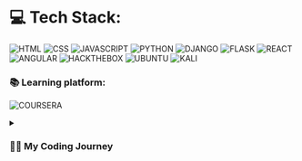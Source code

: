 # 💻 Tech Stack:
![HTML](https://img.shields.io/badge/HTML5-E34F26?style=for-the-badge&logo=html5&logoColor=white) 
![CSS](https://img.shields.io/badge/CSS3-1572B6?style=for-the-badge&logo=css3&logoColor=white) 
![JAVASCRIPT](https://img.shields.io/badge/JavaScript-323330?style=for-the-badge&logo=javascript&logoColor=F7DF1E)
![PYTHON](https://img.shields.io/badge/Python-FFD43B?style=for-the-badge&logo=python&logoColor=blue)
![DJANGO](https://img.shields.io/badge/Django-092E20?style=for-the-badge&logo=django&logoColor=green)
![FLASK](https://img.shields.io/badge/Flask-000000?style=for-the-badge&logo=flask&logoColor=white)
![REACT](https://img.shields.io/badge/React-20232A?style=for-the-badge&logo=react&logoColor=61DAFB)
![ANGULAR](https://img.shields.io/badge/Angular-DD0031?style=for-the-badge&logo=angular&logoColor=white)
![HACKTHEBOX](https://img.shields.io/badge/HackTheBox-111927?style=for-the-badge&logo=Hack%20The%20Box&logoColor=9FEF00)
![UBUNTU](https://img.shields.io/badge/Ubuntu-E95420?style=for-the-badge&logo=ubuntu&logoColor=white)
![KALI](https://img.shields.io/badge/Kali_Linux-557C94?style=for-the-badge&logo=kali-linux&logoColor=white)

### 📚 Learning platform:
![COURSERA](https://img.shields.io/badge/Coursera-0056D2?style=for-the-badge&logo=Coursera&logoColor=white)

<details> <summary><h3>👨‍💻 My Coding Journey</h3></summary>
      I developed interest in Web Development when I was very young. I got into the idea of coding when I was a teenager trying to create my own RuneScape private servers. Through constant failure to learn Java efficently, I made my way back to Front-End development. Where I excel. I enjoy HTML, CSS and JavaScript. I have more recently been learning React and Django. I also have been learning Python steadily and would like to eventually learn C++ or Rust. I have finished roughly 10 Professional Certificate's. Most of which through Coursera. I am enrolled through the University of Maine Augusta persuing a degree in Science and Computer Information Systems. Recently completed three courses with different groups at MIT. I am proficent with Linux, I enjoy Ubuntu for a daily driver and I have dabbled with Kali and HTB. I hope to make great things one day and show everyone that against all odds you can succeed no matter what life throws at you.


<!--
**tristanjc2/tristanjc2** is a ✨ _special_ ✨ repository because its `README.md` (this file) appears on your GitHub profile.

Here are some ideas to get you started:

- 🔭 I’m currently working on ...
- 🌱 I’m currently learning ...
- 👯 I’m looking to collaborate on ...
- 🤔 I’m looking for help with ...
- 💬 Ask me about ...
- 📫 How to reach me: ...
- 😄 Pronouns: ...
- ⚡ Fun fact: ...
-->
